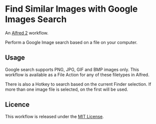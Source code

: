
# Find Similar Images with Google Images Search #

An [Alfred 2][alfred] workflow.

Perform a Google Image search based on a file on your computer.


## Usage ##

Google search supports PNG, JPG, GIF and BMP images only. This workflow
is available as a File Action for any of these filetypes in Alfred.

There is also a Hotkey to search based on the current Finder selection. If more
than one image file is selected, on the first will be used.


## Licence ##

This workflow is released under the [MIT License][mit].


[alfred]: http://www.alfredapp.com/
[mit]: ./LICENCE.txt

